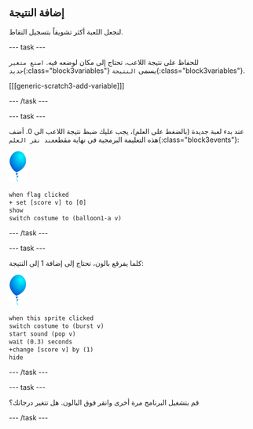 ## إضافة النتيجة

لنجعل اللعبة أكثر تشويقاً بتسجيل النقاط.

--- task ---

للحفاظ على نتيجة اللاعب، تحتاج إلى مكان لوضعه فيه. `اصنع متغير جديد`{:class="block3variables"} يسمى `النتيجة`{:class="block3variables"}.

[[[generic-scratch3-add-variable]]]

--- /task ---

--- task ---

عند بدء لعبة جديدة (بالضغط على العلم)، يجب عليك ضبط نتيجة اللاعب الى 0. أضف هذه التعليمة البرمجية في نهاية مقطع`عند نقر العلم`{:class="block3events"}:

![كائن بالون](images/balloon-sprite.png)

```blocks3
when flag clicked
+ set [score v] to [0]
show
switch costume to (balloon1-a v)
```

--- /task ---

--- task ---

كلما يفرقع بالون، تحتاج إلى إضافة 1 إلى النتيجة:

![كائن بالون](images/balloon-sprite.png)

```blocks3
when this sprite clicked
switch costume to (burst v)
start sound (pop v)
wait (0.3) seconds
+change [score v] by (1)
hide
```

--- /task ---

--- task ---

قم بتشغيل البرنامج مرة أخرى وانقر فوق البالون. هل تتغير درجاتك؟

--- /task ---

